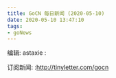 ```yaml
---
title: GoCN 每日新闻 (2020-05-10)
date: 2020-05-10 13:47:10
tags:
- goNews
---
```

编辑: astaxie :

订阅新闻: :http://tinyletter.com/gocn

